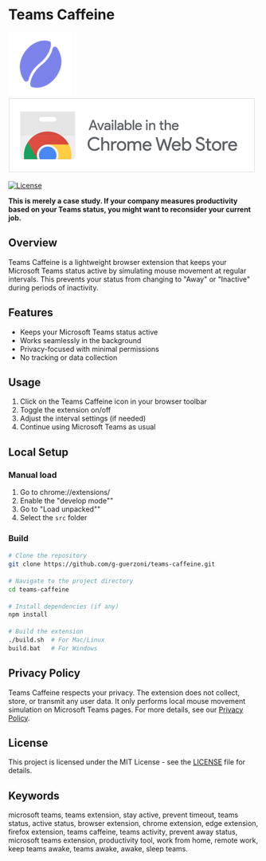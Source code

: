 # Teams Caffeine

![Teams Caffeine Logo](src/images/128.png) [![Try out the extension in the Google Chrome Store.](/src/images/chrome-store.png)](https://chromewebstore.google.com/detail/teams-caffeine/EXTENSION_ID_HERE)

[![License](https://img.shields.io/badge/License-MIT-blue.svg)](LICENSE)

**This is merely a case study. If your company measures productivity based on your Teams status, you might want to reconsider your current job.**

## Overview

Teams Caffeine is a lightweight browser extension that keeps your Microsoft Teams status active by simulating mouse movement at regular intervals. This prevents your status from changing to "Away" or "Inactive" during periods of inactivity.

## Features

- Keeps your Microsoft Teams status active
- Works seamlessly in the background
- Privacy-focused with minimal permissions
- No tracking or data collection

## Usage

1. Click on the Teams Caffeine icon in your browser toolbar
2. Toggle the extension on/off
3. Adjust the interval settings (if needed)
4. Continue using Microsoft Teams as usual

## Local Setup

### Manual load
1. Go to chrome://extensions/
2. Enable the "develop mode""
3. Go to "Load unpacked""
4. Select the `src` folder

### Build

```bash
# Clone the repository
git clone https://github.com/g-guerzoni/teams-caffeine.git

# Navigate to the project directory
cd teams-caffeine

# Install dependencies (if any)
npm install

# Build the extension
./build.sh  # For Mac/Linux
build.bat   # For Windows
```

## Privacy Policy

Teams Caffeine respects your privacy. The extension does not collect, store, or transmit any user data. It only performs local mouse movement simulation on Microsoft Teams pages. For more details, see our [Privacy Policy](PRIVACY_POLICY.md).

## License

This project is licensed under the MIT License - see the [LICENSE](LICENSE) file for details.

## Keywords

microsoft teams, teams extension, stay active, prevent timeout, teams status, active status, browser extension, chrome extension, edge extension, firefox extension, teams caffeine, teams activity, prevent away status, microsoft teams extension, productivity tool, work from home, remote work, keep teams awake, teams awake, awake, sleep teams.
